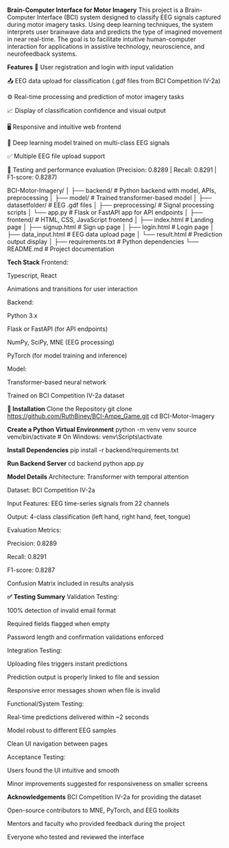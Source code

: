 **Brain-Computer Interface for Motor Imagery**
This project is a Brain-Computer Interface (BCI) system designed to classify EEG signals captured during motor imagery tasks. Using deep learning techniques, the system interprets user brainwave data and predicts the type of imagined movement in near real-time. The goal is to facilitate intuitive human-computer interaction for applications in assistive technology, neuroscience, and neurofeedback systems.

**Features**
🔐 User registration and login with input validation

📤 EEG data upload for classification (.gdf files from BCI Competition IV-2a)

⚙️ Real-time processing and prediction of motor imagery tasks

📈 Display of classification confidence and visual output

🖥️ Responsive and intuitive web frontend

🤖 Deep learning model trained on multi-class EEG signals

✅ Multiple EEG file upload support

🧪 Testing and performance evaluation (Precision: 0.8289 | Recall: 0.8291 | F1-score: 0.8287)

BCI-Motor-Imagery/
│
├── backend/ # Python backend with model, APIs, preprocessing
│ ├── model/ # Trained transformer-based model
│ ├── datasetfolder/ # EEG .gdf files
│ ├── preprocessing/ # Signal processing scripts
│ └── app.py # Flask or FastAPI app for API endpoints
│
├── frontend/ # HTML, CSS, JavaScript frontend
│ ├── index.html # Landing page
│ ├── signup.html # Sign up page
│ ├── login.html # Login page
│ ├── data_input.html # EEG data upload page
│ └── result.html # Prediction output display
│
├── requirements.txt # Python dependencies
└── README.md # Project documentation

**Tech Stack**
Frontend:

Typescript, React

Animations and transitions for user interaction

Backend:

Python 3.x

Flask or FastAPI (for API endpoints)

NumPy, SciPy, MNE (EEG processing)

PyTorch (for model training and inference)

Model:

Transformer-based neural network

Trained on BCI Competition IV-2a dataset

**🚀 Installation**
Clone the Repository
git clone https://github.com/RuthBiney/BCI-Ampe_Game.git
cd BCI-Motor-Imagery

**Create a Python Virtual Environment**
python -m venv venv
source venv/bin/activate # On Windows: venv\Scripts\activate

**Install Dependencies**
pip install -r backend/requirements.txt

**Run Backend Server**
cd backend
python app.py

**Model Details**
Architecture: Transformer with temporal attention

Dataset: BCI Competition IV-2a

Input Features: EEG time-series signals from 22 channels

Output: 4-class classification (left hand, right hand, feet, tongue)

Evaluation Metrics:

Precision: 0.8289

Recall: 0.8291

F1-score: 0.8287

Confusion Matrix included in results analysis

**✅ Testing Summary**
Validation Testing:

100% detection of invalid email format

Required fields flagged when empty

Password length and confirmation validations enforced

Integration Testing:

Uploading files triggers instant predictions

Prediction output is properly linked to file and session

Responsive error messages shown when file is invalid

Functional/System Testing:

Real-time predictions delivered within ~2 seconds

Model robust to different EEG samples

Clean UI navigation between pages

Acceptance Testing:

Users found the UI intuitive and smooth

Minor improvements suggested for responsiveness on smaller screens

**Acknowledgements**
BCI Competition IV-2a for providing the dataset

Open-source contributors to MNE, PyTorch, and EEG toolkits

Mentors and faculty who provided feedback during the project

Everyone who tested and reviewed the interface
